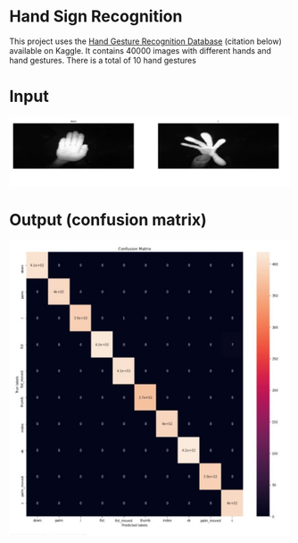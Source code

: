 # Hand Sign Recognition
 
This project uses the [Hand Gesture Recognition Database](https://www.kaggle.com/gti-upm/leapgestrecog/version/1) (citation below) available on Kaggle. It contains 40000 images with different hands and hand gestures. There is a total of 10 hand gestures 

# Input 
![](images/input1.JPG)

# Output (confusion matrix)
![](images/output1.JPG)
